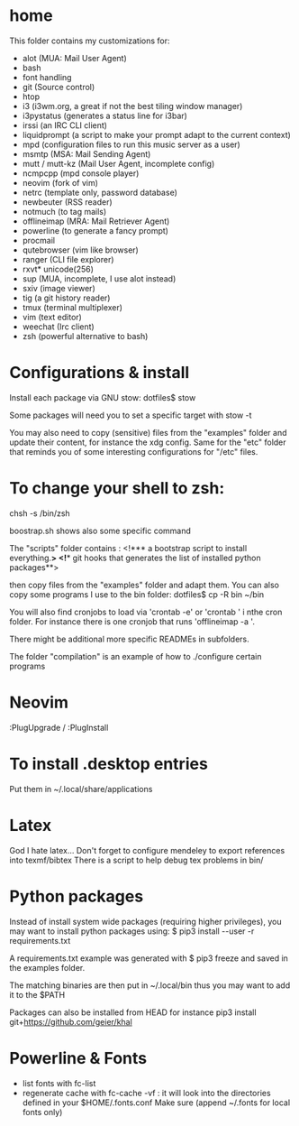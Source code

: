 home
====

This folder contains my customizations for:
* alot (MUA: Mail User Agent)
* bash
* font handling
* git (Source control)
* htop
* i3 (i3wm.org, a great if not the best tiling window manager)
* i3pystatus (generates a status line for i3bar)
* irssi (an IRC CLI client)
* liquidprompt (a script to make your prompt adapt to the current context)
* mpd (configuration files to run this music server as a user)
* msmtp (MSA: Mail Sending Agent)
* mutt / mutt-kz (Mail User Agent, incomplete config)
* ncmpcpp (mpd console player)
* neovim (fork of vim)
* netrc (template only, password database)
* newbeuter (RSS reader)
* notmuch (to tag mails)
* offlineimap (MRA: Mail Retriever Agent)
* powerline (to generate a fancy prompt)
* procmail
* qutebrowser (vim like browser)
* ranger (CLI file explorer)
* rxvt* unicode(256)
* sup (MUA, incomplete, I use alot instead)
* sxiv (image viewer)
* tig (a git history reader)
* tmux (terminal multiplexer)
* vim (text editor)
* weechat (Irc client)
* zsh (powerful alternative to bash)

Configurations & install
====
Install each package via GNU stow:
	dotfiles$ stow <PKG>

Some packages will need you to set a specific target with stow -t <TARGET> <PKG>

You may also need to copy (sensitive) files from the "examples" folder and update their content, for instance the xdg config.
Same for the "etc" folder that reminds you of some interesting configurations for "/etc" files.

To change your shell to zsh:
====
chsh -s /bin/zsh <login>

boostrap.sh shows also some specific command

The "scripts" folder contains :
<!***  a bootstrap script to install everything.**>
<!*** git hooks that generates the list of installed python packages**>

then copy files from the "examples" folder and adapt them.
You can also copy some programs I use to the bin folder:
	dotfiles$ cp -R bin ~/bin

You will also find cronjobs to load via 'crontab -e' or 'crontab <file>' i nthe cron folder. For instance there is one cronjob that runs 'offlineimap -a <account>'.

There might be additional more specific READMEs in subfolders.


The folder "compilation" is an example of how to ./configure certain programs

Neovim
====
:PlugUpgrade / :PlugInstall


To install .desktop entries
====
Put them in
~/.local/share/applications

Latex
====
God I hate latex...
Don't forget to configure mendeley to export references into texmf/bibtex
There is a script to help debug tex problems in bin/

Python packages
====

Instead of install system wide packages (requiring higher privileges), you may want to install python packages using:
$ pip3 install --user -r requirements.txt

A requirements.txt example was generated with $ pip3 freeze and saved in the examples folder.

The matching binaries are then put in ~/.local/bin  thus you may want to add it to the $PATH

Packages can also be installed from HEAD
for instance pip3 install git+https://github.com/geier/khal

Powerline & Fonts
====

* list fonts with fc-list
* regenerate cache with fc-cache -vf : it will look into the directories defined in your $HOME/.fonts.conf
Make sure (append ~/.fonts for local fonts only)
